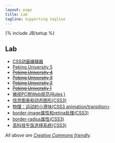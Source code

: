 ```yaml
---
layout: page
title: Lab
tagline: Supporting tagline
---
```

{% include JB/setup %}

<h2>Lab</h2>
<ul class="posts">
    <li><a href="http://www.futurefriendly.cn/cssanimate/demo/">CSS动画编辑器</a></li>
    <li><a href="http://www.bennychia.com/pku-en-2015b/" target="_blank">Peking University 5</a></li>
    <li><a href="http://www.bennychia.com/pku-en-2015/" target="_blank"><del>Peking University 4</del></a></li>
    <li><a href="http://www.bennychia.com/pku-en/" target="_blank"><del>Peking University 3</del></a></li>
    <li><a href="http://www.bennychia.com/pku-en-b/" target="_blank"><del>Peking University 2</del></a></li>
    <li><a href="http://www.bennychia.com/pku-en-a/" target="_blank"><del>Peking University 1</del></a></li>
    <li><a href="http://z.weishi.qq.com/rule_file.html" target="_blank">微视PC侧Web规范(Rules
    	)</a></li>
    <li><a href="http://www.bennychia.com/lab/mg/index.html" target="_blank">信息图表和动态图形(CSS3)</a></li>
    <li><a href="http://www.bennychia.com/lab/cssanimation/index.html" target="_blank">物理：运动的小滑块(CSS3 animation/transition></li>
    <li><a href="http://www.bennychia.com/lab/borderimage/index.html" target="_blank">border-image属性和retina处理(CSS3)</a></li>
    <li><a href="http://www.bennychia.com/lab/borderradius/index.html" target="_blank">border-radius属性(CSS3)</a></li>
    <li><a href="http://www.bennychia.com/traditional-decision-maker" target="_blank">高科技午饭选择系统(CSS3)</a></li>
</ul>

*All above are [Creative Commons friendly](http://creativecommons.org/licenses/by/3.0).*